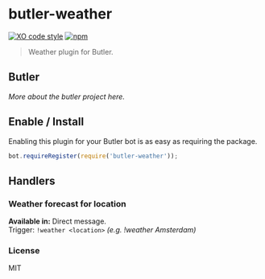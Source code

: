 
# butler-weather
[![XO code style](https://img.shields.io/badge/code_style-XO-5ed9c7.svg)](https://github.com/sindresorhus/xo)
[![npm](https://img.shields.io/npm/v/butler-weather.svg?maxAge=3600)](https://www.npmjs.com/package/butler-weather)

> Weather plugin for Butler.

## Butler
_More about the butler project here._

## Enable / Install
Enabling this plugin for your Butler bot is as easy as requiring the package.
```javascript
bot.requireRegister(require('butler-weather'));
```

## Handlers
### Weather forecast for location
**Available in:** Direct message. <br>
Trigger: `!weather <location>` _(e.g. !weather Amsterdam)_

### License
MIT
